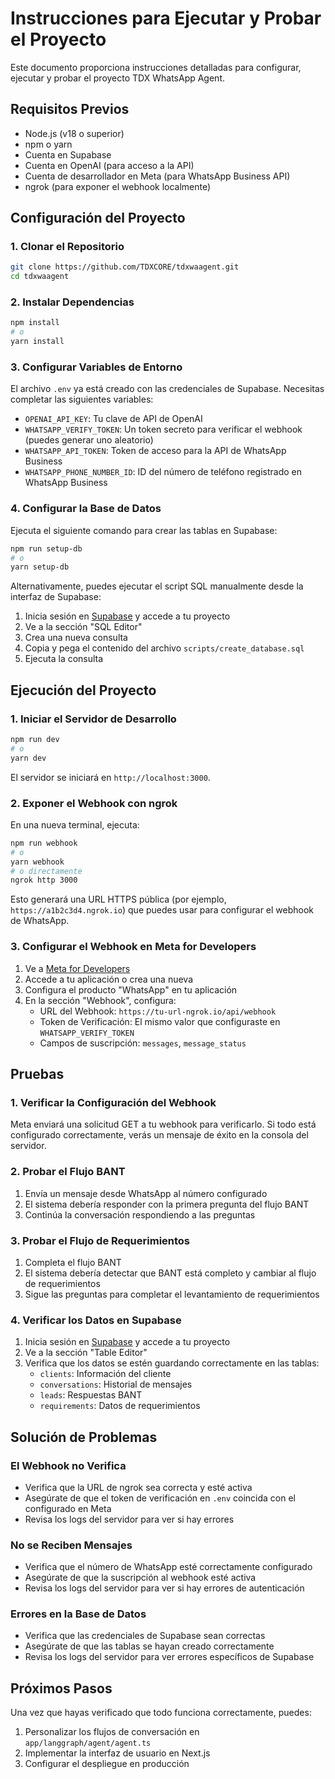 # Instrucciones para Ejecutar y Probar el Proyecto

Este documento proporciona instrucciones detalladas para configurar, ejecutar y probar el proyecto TDX WhatsApp Agent.

## Requisitos Previos

- Node.js (v18 o superior)
- npm o yarn
- Cuenta en Supabase
- Cuenta en OpenAI (para acceso a la API)
- Cuenta de desarrollador en Meta (para WhatsApp Business API)
- ngrok (para exponer el webhook localmente)

## Configuración del Proyecto

### 1. Clonar el Repositorio

```bash
git clone https://github.com/TDXCORE/tdxwaagent.git
cd tdxwaagent
```

### 2. Instalar Dependencias

```bash
npm install
# o
yarn install
```

### 3. Configurar Variables de Entorno

El archivo `.env` ya está creado con las credenciales de Supabase. Necesitas completar las siguientes variables:

- `OPENAI_API_KEY`: Tu clave de API de OpenAI
- `WHATSAPP_VERIFY_TOKEN`: Un token secreto para verificar el webhook (puedes generar uno aleatorio)
- `WHATSAPP_API_TOKEN`: Token de acceso para la API de WhatsApp Business
- `WHATSAPP_PHONE_NUMBER_ID`: ID del número de teléfono registrado en WhatsApp Business

### 4. Configurar la Base de Datos

Ejecuta el siguiente comando para crear las tablas en Supabase:

```bash
npm run setup-db
# o
yarn setup-db
```

Alternativamente, puedes ejecutar el script SQL manualmente desde la interfaz de Supabase:

1. Inicia sesión en [Supabase](https://supabase.com) y accede a tu proyecto
2. Ve a la sección "SQL Editor"
3. Crea una nueva consulta
4. Copia y pega el contenido del archivo `scripts/create_database.sql`
5. Ejecuta la consulta

## Ejecución del Proyecto

### 1. Iniciar el Servidor de Desarrollo

```bash
npm run dev
# o
yarn dev
```

El servidor se iniciará en `http://localhost:3000`.

### 2. Exponer el Webhook con ngrok

En una nueva terminal, ejecuta:

```bash
npm run webhook
# o
yarn webhook
# o directamente
ngrok http 3000
```

Esto generará una URL HTTPS pública (por ejemplo, `https://a1b2c3d4.ngrok.io`) que puedes usar para configurar el webhook de WhatsApp.

### 3. Configurar el Webhook en Meta for Developers

1. Ve a [Meta for Developers](https://developers.facebook.com/)
2. Accede a tu aplicación o crea una nueva
3. Configura el producto "WhatsApp" en tu aplicación
4. En la sección "Webhook", configura:
   - URL del Webhook: `https://tu-url-ngrok.io/api/webhook`
   - Token de Verificación: El mismo valor que configuraste en `WHATSAPP_VERIFY_TOKEN`
   - Campos de suscripción: `messages`, `message_status`

## Pruebas

### 1. Verificar la Configuración del Webhook

Meta enviará una solicitud GET a tu webhook para verificarlo. Si todo está configurado correctamente, verás un mensaje de éxito en la consola del servidor.

### 2. Probar el Flujo BANT

1. Envía un mensaje desde WhatsApp al número configurado
2. El sistema debería responder con la primera pregunta del flujo BANT
3. Continúa la conversación respondiendo a las preguntas

### 3. Probar el Flujo de Requerimientos

1. Completa el flujo BANT
2. El sistema debería detectar que BANT está completo y cambiar al flujo de requerimientos
3. Sigue las preguntas para completar el levantamiento de requerimientos

### 4. Verificar los Datos en Supabase

1. Inicia sesión en [Supabase](https://supabase.com) y accede a tu proyecto
2. Ve a la sección "Table Editor"
3. Verifica que los datos se estén guardando correctamente en las tablas:
   - `clients`: Información del cliente
   - `conversations`: Historial de mensajes
   - `leads`: Respuestas BANT
   - `requirements`: Datos de requerimientos

## Solución de Problemas

### El Webhook no Verifica

- Verifica que la URL de ngrok sea correcta y esté activa
- Asegúrate de que el token de verificación en `.env` coincida con el configurado en Meta
- Revisa los logs del servidor para ver si hay errores

### No se Reciben Mensajes

- Verifica que el número de WhatsApp esté correctamente configurado
- Asegúrate de que la suscripción al webhook esté activa
- Revisa los logs del servidor para ver si hay errores de autenticación

### Errores en la Base de Datos

- Verifica que las credenciales de Supabase sean correctas
- Asegúrate de que las tablas se hayan creado correctamente
- Revisa los logs del servidor para ver errores específicos de Supabase

## Próximos Pasos

Una vez que hayas verificado que todo funciona correctamente, puedes:

1. Personalizar los flujos de conversación en `app/langgraph/agent/agent.ts`
2. Implementar la interfaz de usuario en Next.js
3. Configurar el despliegue en producción